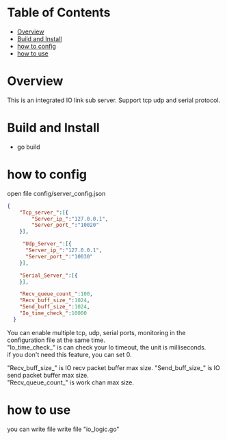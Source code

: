 Table of Contents
=================

 - [Overview](#overview)
 - [Build and Install](#build-and-install)
 - [how to config](#[how-to-config)
 - [how to use](#how-to-use)

Overview
========
This is an integrated IO link sub server.
Support tcp udp and serial protocol.  

Build and Install
=================
 * go build  

how to config
==========
open file config/server_config.json
```json  
{
    "Tcp_server_":[{
        "Server_ip_":"127.0.0.1",
        "Server_port_":"10020"
    }],

     "Udp_Server_":[{
      "Server_ip_":"127.0.0.1",
      "Server_port_":"10030"
    }],

    "Serial_Server_":[{
    }],

    "Recv_queue_count_":100,
    "Recv_buff_size_":1024,
    "Send_buff_size_":1024,
    "Io_time_check_":10000
  }
```

You can enable multiple tcp, udp, serial ports, monitoring in the configuration file at the same time.  
"Io_time_check_" is can check your Io timeout, the unit is milliseconds.  
if you don't need this feature, you can set 0.  

"Recv_buff_size_" is IO recv packet buffer max size. 
"Send_buff_size_" is IO send packet buffer max size.  
"Recv_queue_count_" is work chan max size.  

how to use
==========
you can write file write file "io_logic.go"  